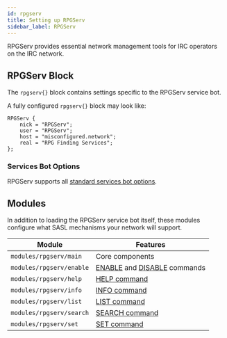 ```yaml
---
id: rpgserv
title: Setting up RPGServ
sidebar_label: RPGServ
---
```


RPGServ provides essential network management tools for IRC operators on the IRC network.

## RPGServ Block

The `rpgserv{}` block contains settings specific to the RPGServ service bot.

A fully configured `rpgserv{}` block may look like: 

```
RPGServ {
    nick = "RPGServ";
    user = "RPGServ";
    host = "misconfigured.network";
    real = "RPG Finding Services";
};
```

### Services Bot Options

RPGServ supports all [standard services bot options](/docs/config/services).

## Modules

In addition to loading the RPGServ service bot itself, these modules configure what SASL mechanisms your network will support. 

| Module | Features |
| ------ | -------- |
| `modules/rpgserv/main` | Core components |
| `modules/rpgserv/enable` | [ENABLE](/docs/help/rpgserv#enable) and [DISABLE](/docs/help/rpgserv#disable) commands |
| `modules/rpgserv/help` | [HELP command](/docs/help/rpgserv#help) |
| `modules/rpgserv/info` | [INFO command](/docs/help/rpgserv#info) |
| `modules/rpgserv/list` | [LIST command](/docs/help/rpgserv#list) |
| `modules/rpgserv/search` | [SEARCH command](/docs/help/rpgserv#search) |
| `modules/rpgserv/set` | [SET command](/docs/help/rpgserv#set) |

